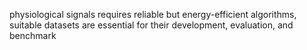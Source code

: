 physiological signals requires  reliable but energy-efficient algorithms, suitable datasets are essential for their development, evaluation, and benchmark
